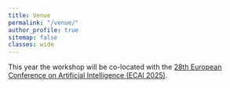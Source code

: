 ```yaml
---
title: Venue
permalink: "/venue/"
author_profile: true
sitemap: false
classes: wide
---
```


This year the workshop will be co-located with the [28th European Conference on Artificial Intelligence (ECAI 2025)](https://ecai2025.org).



